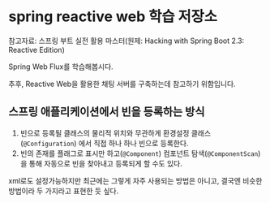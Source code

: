 # spring reactive web 학습 저장소

참고자료: 스프링 부트 실전 활용 마스터(원제: Hacking with Spring Boot 2.3: Reactive Edition)

Spring Web Flux를 학습해봅시다.

추후, Reactive Web을 활용한 채팅 서버를 구축하는데 참고하기 위함입니다.

## 스프링 애플리케이션에서 빈을 등록하는 방식

1. 빈으로 등록될 클래스의 물리적 위치와 무관하게 환경설정 클래스(`@Configuration`) 에서 직접 하나 하나 빈으로 등록한다.
2. 빈의 존재를 플래그로 표시만 하고(`@Component`) 컴포넌트 탐색(`@ComponentScan`)을 통해 자동으로 빈을 찾아내고 등록되게 할 수도 있다.

xml로도 설정가능하지만 최근에는 그렇게 자주 사용되는 방법은 아니고, 결국엔 비슷한 방법이라 두 가지라고 표현한 듯 싶다.

